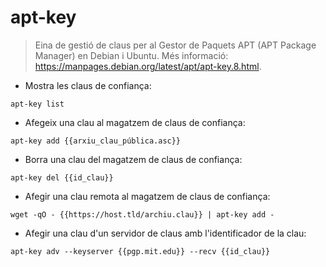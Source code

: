 # apt-key

> Eina de gestió de claus per al Gestor de Paquets APT (APT Package Manager) en Debian i Ubuntu.
> Més informació: <https://manpages.debian.org/latest/apt/apt-key.8.html>.

- Mostra les claus de confiança:

`apt-key list`

- Afegeix una clau al magatzem de claus de confiança:

`apt-key add {{arxiu_clau_pública.asc}}`

- Borra una clau del magatzem de claus de confiança:

`apt-key del {{id_clau}}`

- Afegir una clau remota al magatzem de claus de confiança:

`wget -qO - {{https://host.tld/archiu.clau}} | apt-key add -`

- Afegir una clau d'un servidor de claus amb l'identificador de la clau:

`apt-key adv --keyserver {{pgp.mit.edu}} --recv {{id_clau}}`
